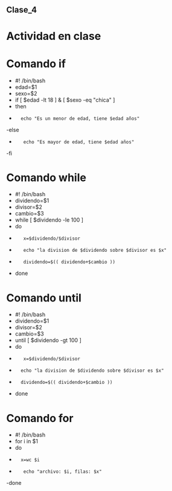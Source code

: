 ## Clase_4
# Actividad en clase
# Comando if 
- #! /bin/bash
- edad=$1
- sexo=$2
- if [ $edad -lt 18 ] & [ $sexo -eq "chica" ]
- then
-       echo "Es un menor de edad, tiene $edad años"
-else
-        echo "Es mayor de edad, tiene $edad años"
-fi
# Comando while
- #! /bin/bash
- dividendo=$1
- divisor=$2
- cambio=$3
- while [ $dividendo -le 100 ]
- do
-        x=$dividendo/$divisor
-        echo "la division de $dividendo sobre $divisor es $x"
-        dividendo=$(( dividendo+$cambio ))
- done
# Comando until
- #! /bin/bash
- dividendo=$1
- divisor=$2
- cambio=$3
- until [ $dividendo -gt 100 ]
- do
-        x=$dividendo/$divisor
-       echo "la division de $dividendo sobre $divisor es $x"
-       dividendo=$(( dividendo+$cambio ))
- done
# Comando for
- #! /bin/bash
- for i in $1
- do
-       x=wc $i
-        echo "archivo: $i, filas: $x"
-done
